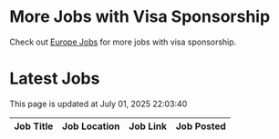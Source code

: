 # More Jobs with Visa Sponsorship

Check out [Europe Jobs](https://github.com/sureshparimi/europejobs#latest-jobs) for more jobs with visa sponsorship.

# Latest Jobs

This page is updated at July 01, 2025 22:03:40

| Job Title | Job Location | Job Link | Job Posted |
| --- | --- | --- | --- |
